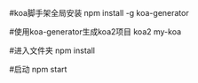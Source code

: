 
#koa脚手架全局安装
npm install -g koa-generator

#使用koa-generator生成koa2项目
koa2 my-koa

#进入文件夹
npm install

#启动
npm start